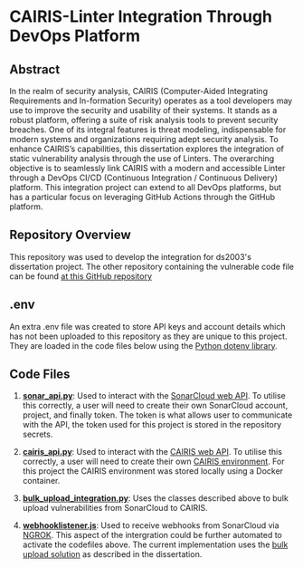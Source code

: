 # CAIRIS-Linter Integration Through DevOps Platform

## Abstract
In the realm of security analysis, CAIRIS (Computer-Aided Integrating Requirements and In-formation Security) operates as a tool developers may use to improve the security and usability of their systems. It stands as a robust platform, offering a suite of risk analysis tools to prevent security breaches. One of its integral features is threat modeling, indispensable for modern systems and organizations requiring adept security analysis. To enhance CAIRIS’s capabilities, this dissertation explores the integration of static vulnerability analysis through the use of Linters. The overarching objective is to seamlessly link CAIRIS with a modern and accessible Linter through a DevOps CI/CD (Continuous Integration / Continuous Delivery) platform. This integration project can extend to all DevOps platforms, but has a particular focus on leveraging GitHub Actions through the GitHub platform. 

## Repository Overview

This repository was used to develop the integration for ds2003's dissertation project. The other repository containing the vulnerable code file can be found [at this GitHub repository](https://github.com/DavidNathaniel/CN_CW1_Diss)

## .env
An extra .env file was created to store API keys and account details which has not been uploaded to this repository as they are unique to this project. They are loaded in the code files below using the [Python dotenv library](https://github.com/theskumar/python-dotenv).

## Code Files

1. **[sonar_api.py](sonar_api.py)**: Used to interact with the [SonarCloud web API](https://sonarcloud.io/web_api). To utilise this correctly, a user will need to create their own SonarCloud account, project, and finally token. The token is what allows user to communicate with the API, the token used for this project is stored in the repository secrets.
   
2. **[cairis_api.py](cairis_api.py)**: Used to interact with the [CAIRIS web API](https://app.swaggerhub.com/apis/failys/CAIRIS/1.0.14). To utilise this correctly, a user will need to create their own [CAIRIS environment](https://cairis.readthedocs.io/en/latest/install.html). For this project the CAIRIS environment was stored locally using a Docker container.

3. **[bulk_upload_integration.py](bulk_upload_integration.py)**: Uses the classes described above to bulk upload vulnerabilities from SonarCloud to CAIRIS.

4. **[webhooklistener.js](webhooklistener.js)**: Used to receive webhooks from SonarCloud via [NGROK](https://ngrok.com/). This aspect of the intergration could be further automated to activate the codefiles above. The current implementation uses the [bulk upload solution](bulk_upload_integration.py) as described in the dissertation.
